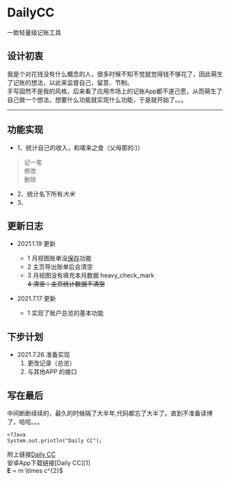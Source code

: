 # DailyCC
一款轻量级记账工具  

## 设计初衷  
我是个对花钱没有什么概念的人，很多时候不知不觉就觉得钱不够花了，因此萌生了记账的想法，以此来监督自己，留意、节制。  
手写固然不是我的风格，后来看了应用市场上的记账App都不遂己愿，从而萌生了自己做一个想法，想要什么功能就实现什么功能，于是就开始了。。。
***
## 功能实现  
- 1、统计自己的收入，和嗟来之食（父母那的:)） 
> 记一笔  
> 修改  
> 删除  
- 2、统计名下所有*大米*  
- 3、  

## 更新日志  
* 2021.1.19 更新
    + 1 月视图账单没<u>保存</u>功能  
	+ 2 主页导出账单后会清空  
	+ 3 月视图没有填充本月数据 heavy_check_mark  
    ~~4 清空：主页统计数据不清空~~  

* 2021.7.17 更新  
	* 1 实现了账户总览的基本功能  

## 下步计划  
+ 2021.7.26 准备实现  
    1. 更改记录（总览）  
    2. 与其他APP 的接口

## 写在最后  
中间断断续续的，最久的时候隔了大半年,代码都忘了大半了。直到不准备读博了，哈哈。。。

    <?Java
    System.out.println("Daily CC");

附上链接[Daily CC](https://github.com/ZhengCF/DailyCC)  
安卓App下载链接[Daily CC][1]  
$\mathbf{E}$ = m \times c^{2}$  
